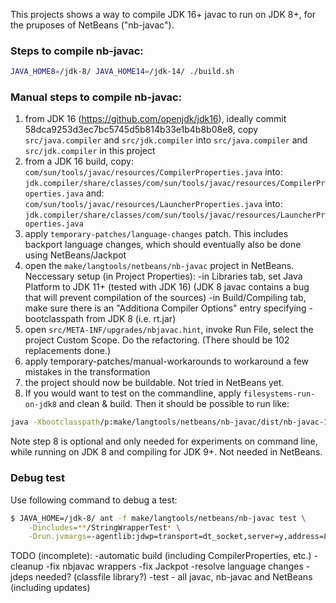 This projects shows a way to compile JDK 16+ javac to run on JDK 8+,
for the pruposes of NetBeans ("nb-javac").

### Steps to compile nb-javac:

```bash
JAVA_HOME8=/jdk-8/ JAVA_HOME14=/jdk-14/ ./build.sh
```

### Manual steps to compile nb-javac:

1. from JDK 16 (https://github.com/openjdk/jdk16), ideally commit 58dca9253d3ec7bc5745d5b814b33e1b4b8b08e8, copy `src/java.compiler` and `src/jdk.compiler` into `src/java.compiler` and `src/jdk.compiler` in this project
2. from a JDK 16 build, copy:
`com/sun/tools/javac/resources/CompilerProperties.java`
into:
`jdk.compiler/share/classes/com/sun/tools/javac/resources/CompilerProperties.java`
and:
`com/sun/tools/javac/resources/LauncherProperties.java`
into:
`jdk.compiler/share/classes/com/sun/tools/javac/resources/LauncherProperties.java`
3. apply `temporary-patches/language-changes` patch. This includes backport language changes,
which should eventually also be done using NetBeans/Jackpot
4. open the `make/langtools/netbeans/nb-javac` project in NetBeans. Neccessary setup (in Project Properties):
-in Libraries tab, set Java Platform to JDK 11+ (tested with JDK 16) (JDK 8 javac contains a bug that will prevent compilation of the sources)
-in Build/Compiling tab, make sure there is an "Additiona Compiler Options" entry specifying -bootclasspath from JDK 8 (i.e. rt.jar)
5. open `src/META-INF/upgrades/nbjavac.hint`, invoke Run File, select the project Custom Scope. Do the refactoring. (There should be 102 replacements done.)
6. apply temporary-patches/manual-workarounds to workaround a few mistakes in the transformation
7. the project should now be buildable. Not tried in NetBeans yet.
8. If you would want to test on the commandline, apply `filesystems-run-on-jdk8` and clean & build. Then it should be possible to run like:
```bash
java -Xbootclasspath/p:make/langtools/netbeans/nb-javac/dist/nb-javac-15-api.jar:make/langtools/netbeans/nb-javac/dist/nb-javac-15-impl.jar com.sun.tools.javac.Main --system <path-to-JDK16> TextBlock.java
```

Note step 8 is optional and only needed for experiments on command line, while running on JDK 8 and compiling for JDK 9+. Not needed in NetBeans.

### Debug test

Use following command to debug a test:

```bash
$ JAVA_HOME=/jdk-8/ ant -f make/langtools/netbeans/nb-javac test \
    -Dincludes=**/StringWrapperTest* \
    -Drun.jvmargs=-agentlib:jdwp=transport=dt_socket,server=y,address=8000
```

TODO (incomplete):
-automatic build (including CompilerProperties, etc.)
-cleanup
-fix nbjavac wrappers
-fix Jackpot
-resolve language changes
-jdeps needed? (classfile library?)
-test - all javac, nb-javac and NetBeans (including updates)
